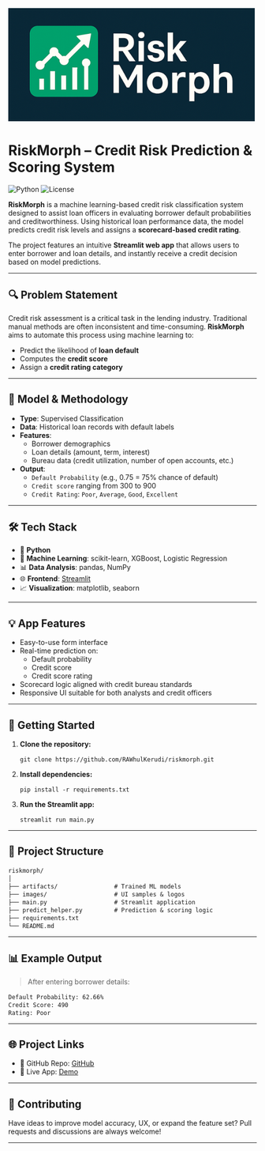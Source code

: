 <img src="images/riskmorph.png" alt="riskmorph" />

# RiskMorph – Credit Risk Prediction & Scoring System

![Python](https://img.shields.io/badge/Python-3.8%2B-blue)
![License](https://img.shields.io/badge/License-MIT-green.svg)


**RiskMorph** is a machine learning-based credit risk classification system designed to assist loan officers in evaluating borrower default probabilities and creditworthiness. Using historical loan performance data, the model predicts credit risk levels and assigns a **scorecard-based credit rating**.

The project features an intuitive **Streamlit web app** that allows users to enter borrower and loan details, and instantly receive a credit decision based on model predictions.

---

## 🔍 Problem Statement

Credit risk assessment is a critical task in the lending industry. Traditional manual methods are often inconsistent and time-consuming. **RiskMorph** aims to automate this process using machine learning to:
- Predict the likelihood of **loan default**
- Computes the **credit score**
- Assign a **credit rating category** 

---

## 🧠 Model & Methodology

- **Type**: Supervised Classification
- **Data**: Historical loan records with default labels
- **Features**:
  - Borrower demographics
  - Loan details (amount, term, interest)
  - Bureau data (credit utilization, number of open accounts, etc.)
- **Output**:
  - `Default Probability` (e.g., 0.75 = 75% chance of default)
  - `Credit score` ranging from 300 to 900
  - `Credit Rating`: `Poor`, `Average`, `Good`, `Excellent`

---

## 🛠️ Tech Stack

- 🐍 **Python**
- 🤖 **Machine Learning**: scikit-learn, XGBoost, Logistic Regression
- 📊 **Data Analysis**: pandas, NumPy
- 🌐 **Frontend**: [Streamlit](https://streamlit.io)
- 📈 **Visualization**: matplotlib, seaborn

---

## 💡 App Features

- Easy-to-use form interface
- Real-time prediction on:
  - Default probability
  - Credit score
  - Credit score rating
- Scorecard logic aligned with credit bureau standards
- Responsive UI suitable for both analysts and credit officers

---

## 🚀 Getting Started

1. **Clone the repository:**
    ```commandline
   git clone https://github.com/RAWhulKerudi/riskmorph.git
   ```
2. **Install dependencies:**
    ```commandline
   pip install -r requirements.txt
   ```
3. **Run the Streamlit app:**
    ```commandline
   streamlit run main.py
   ```

---

## 📂 Project Structure

```
riskmorph/
│
├── artifacts/                # Trained ML models
├── images/                   # UI samples & logos
├── main.py                   # Streamlit application
├── predict_helper.py         # Prediction & scoring logic
├── requirements.txt
└── README.md
```

---

## 📊 Example Output

> After entering borrower details:
```
Default Probability: 62.66%
Credit Score: 490
Rating: Poor
```

---

## 🌐 Project Links

- 🔗 GitHub Repo: [GitHub](https://github.com/RAWhulKerudi/riskmorph)
- 🚀 Live App: [Demo](https://riskmorph-credit-risk.streamlit.app/)

---

## 🤝 Contributing

Have ideas to improve model accuracy, UX, or expand the feature set? Pull requests and discussions are always welcome!

---

